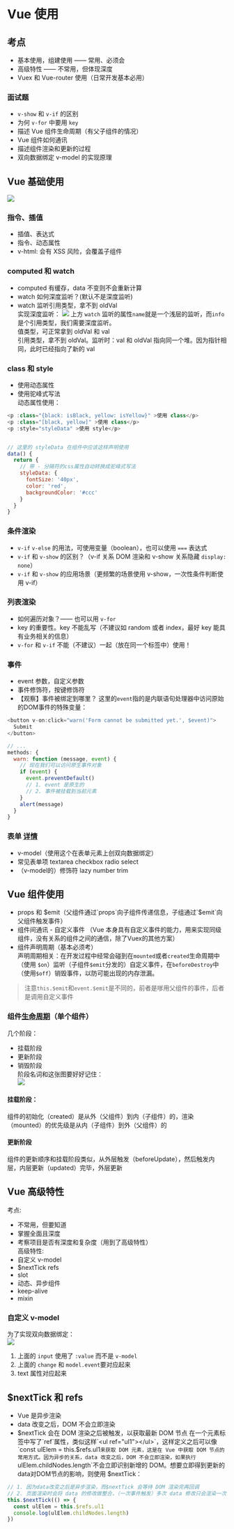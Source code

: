 # Vue 使用
## 考点
- 基本使用，组建使用 —— 常用、必须会
- 高级特性 —— 不常用，但体现深度
- Vuex 和 Vue-router 使用（日常开发基本必用）

### 面试题
- `v-show` 和 `v-if` 的区别
- 为何 `v-for` 中要用 `key`
- 描述 Vue 组件生命周期（有父子组件的情况）
- Vue 组件如何通讯
- 描述组件渲染和更新的过程
- 双向数据绑定 v-model 的实现原理

## Vue 基础使用
![](images/2020-04-13-17-02-57.png)

### 指令、插值
- 插值、表达式
- 指令、动态属性
- v-html: 会有 XSS 风险，会覆盖子组件

### computed 和 watch
- computed 有缓存，data 不变则不会重新计算
- watch 如何深度监听？(默认不是深度监听)
- watch 监听引用类型，拿不到 oldVal  
实现深度监听：
![](images/2020-04-13-17-11-34.png)
上方 `watch` 监听的属性`name`就是一个浅层的监听，而`info`是个引用类型，我们需要深度监听。  
值类型，可正常拿到 oldVal 和 val  
引用类型，拿不到 oldVal。监听时：val 和 oldVal 指向同一个堆。因为指针相同，此时已经指向了新的 val

### class 和 style
- 使用动态属性
- 使用驼峰式写法  
动态属性使用：
```javascript
<p :class="{black: isBlack, yellow: isYellow}" >使用 class</p>
<p :class="[black, yellow]" >使用 class</p>
<p :style="styleData" >使用 style</p>


// 这里的 styleData 在组件中应该这样声明使用
data() {
  return {
    // 带 - 分隔符的css属性自动转换成驼峰式写法
    styleData: {
      fontSize: '40px',
      color: 'red',
      backgroundColor: '#ccc'
    }
  }
}
```

### 条件渲染
- `v-if` `v-else` 的用法，可使用变量（boolean），也可以使用 `===` 表达式
- `v-if` 和 `v-show` 的区别？（v-if 关系 DOM 渲染和 v-show 关系隐藏 `display: none`）
- `v-if` 和 `v-show` 的应用场景（更频繁的场景使用 v-show，一次性条件判断使用 v-if）

### 列表渲染
- 如何遍历对象？—— 也可以用 `v-for`
- key 的重要性。key 不能乱写（不建议如 random 或者 index，最好 key 能具有业务相关的信息）
- `v-for` 和 `v-if` 不能（不建议）一起（放在同一个标签中）使用！

### 事件
- event 参数，自定义参数
- 事件修饰符，按键修饰符
- 【观察】事件被绑定到哪里？
这里的`event`指的是内联语句处理器中访问原始的DOM事件的特殊变量：
```JavaScript
<button v-on:click="warn('Form cannot be submitted yet.', $event)">
  Submit
</button>

// ...
methods: {
  warn: function (message, event) {
    // 现在我们可以访问原生事件对象
    if (event) {
      event.preventDefault()
      // 1. event 是原生的
      // 2. 事件被挂载到当前元素
    }
    alert(message)
  }
}
```

### 表单 [详情](https://cn.vuejs.org/v2/guide/forms.html)
- v-model（使用这个在表单元素上创双向数据绑定）
- 常见表单项 textarea checkbox radio select
- （v-model的）修饰符 lazy number trim

## Vue 组件使用
- props 和 $emit（父组件通过`props`向子组件传递信息，子组通过`$emit`向父组件触发事件）
- 组件间通讯 - 自定义事件 （Vue 本身具有自定义事件的能力，用来实现同级组件，没有关系的组件之间的通信，除了Vuex的其他方案）
- 组件声明周期（基本必须考）  
声明周期相关：在开发过程中经常会碰到在`mounted`或者`created`生命周期中（使用 `$on`）监听（子组件`$emit`分发的）自定义事件，在`beforeDestroy`中（使用`$off`）销毁事件，以防可能出现的内存泄漏。  
> 注意`this.$emit`和`event.$emit`是不同的，前者是嗲用父组件的事件，后者是调用自定义事件

### 组件[生命周期](https://cn.vuejs.org/v2/guide/instance.html)（单个组件）
几个阶段：
- 挂载阶段
- 更新阶段
- 销毁阶段  
阶段名词和这张图要好好记住：  
![](images/2020-04-14-15-08-36.png)  
#### 挂载阶段：
组件的初始化（created）是从外（父组件）到内（子组件）的，渲染（mounted）的优先级是从内（子组件）到外（父组件）的
#### 更新阶段
组件的更新顺序和挂载阶段类似，从外层触发（beforeUpdate），然后触发内层，内层更新（updated）完毕，外层更新

## Vue 高级特性
考点:
- 不常用，但要知道
- 掌握全面且深度
- 考察项目是否有深度和复杂度（用到了高级特性）  
高级特性:
- 自定义 v-model
- $nextTick refs
- slot
- 动态、异步组件
- keep-alive
- mixin

### 自定义 v-model
为了实现双向数据绑定：  
![](images/2020-04-14-15-38-34.png)  
1. 上面的 `input` 使用了 `:value` 而不是 `v-model`
2. 上面的 `change` 和 `model.event`要对应起来
3. text 属性对应起来

## $nextTick 和 refs
- Vue 是异步渲染
- data 改变之后，DOM 不会立即渲染
- $nextTick 会在 DOM 渲染之后被触发，以获取最新 DOM 节点  
在一个元素标签中写了`ref`属性，类似这样`<ul ref="ul1"></ul>`，这样定义之后可以像`const ulElem = this.$refs.ul1`来获取 DOM 元素，这是在 Vue 中获取 DOM 节点的常用方式。因为异步的关系，data 改变之后，DOM 不会立即渲染，如果执行`ulElem.childNodes.length`不会立即识别新增的 DOM。想要立即得到更新的data对DOM节点的影响，则使用 $nextTick：
```javascript
// 1. 因为data改变之后是异步渲染，而$nextTick 会等待 DOM 渲染完再回调
// 2. 页面渲染时会将 data 的修改做整合，（一次事件触发）多次 data 修改只会渲染一次
this.$nextTick(() => {
  const ulElem = this.$refs.ul1
  console.log(ulElem.childNodes.length)
})
```
